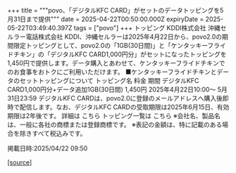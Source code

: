 +++
title = """povo、「デジタルKFC CARD」がセットのデータトッピングを5月31日まで提供"""
date = 2025-04-22T00:50:00.000Z
expiryDate = 2025-05-22T03:49:40.397Z
tags = ["povo"]
+++
トッピング KDDI株式会社 沖縄セルラー電話株式会社 KDDI、沖縄セルラーは2025年4月22日から、povo2.0の期間限定トッピングとして、povo2.0の「1GB(30日間)」と「ケンタッキーフライドチキン」の「デジタルKFC CARD1,000円分」がセットになったトッピングを1,450円で提供します。データ購入とあわせて、ケンタッキーフライドチキンでのお食事をおトクにご利用いただけます。 ■ケンタッキーフライドチキンとデータのセットトッピングについて トッピング名 料金 期間 デジタルKFC CARD1,000円分+データ追加1GB(30日間) 1,450円 2025年4月22日10:00～ 5月31日23:59 デジタルKFC CARDは、povo2.0に登録のメールアドレスへ購入後即時で配信します。なお、デジタルKFC CARDの受取期限は2025年6月15日、有効期限は2年後です。 詳細は こちら トッピング一覧は こちら ※会社名、製品名は、一般に各社の商標または登録商標です。 ※表記の金額は、特に記載のある場合を除きすべて税込みです。

掲載日時:2025/04/22 09:50

[[source]](https://povo.jp/news/newsrelease/20250422_01/)
